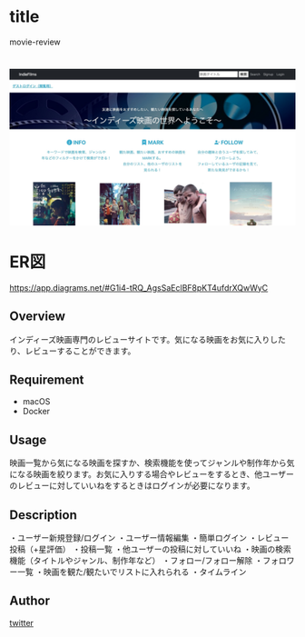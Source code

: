 # title
movie-review

# 
![画像名](https://github.com/tomoya007/movie-review/blob/main/4ecffaca37446077404a6bbca2a5014f.jpg)

# ER図
https://app.diagrams.net/#G1i4-tRQ_AgsSaEclBF8pKT4ufdrXQwWyC

## Overview
インディーズ映画専門のレビューサイトです。気になる映画をお気に入りしたり、レビューすることができます。

## Requirement
- macOS
- Docker

## Usage
映画一覧から気になる映画を探すか、検索機能を使ってジャンルや制作年から気になる映画を絞ります。お気に入りする場合やレビューをするとき、他ユーザーのレビューに対していいねをするときはログインが必要になります。

## Description
・ユーザー新規登録/ログイン
・ユーザー情報編集
・簡単ログイン
・レビュー投稿（+星評価）
・投稿一覧
・他ユーザーの投稿に対していいね
・映画の検索機能（タイトルやジャンル、制作年など）
・フォロー/フォロー解除
・フォロワー一覧
・映画を観た/観たいでリストに入れられる
・タイムライン

## Author
[twitter](https://twitter.com/Bjp8kHYYPFq8MrI)
